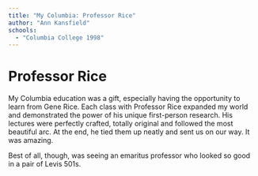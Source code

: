 ```yaml
---
title: "My Columbia: Professor Rice"
author: "Ann Kansfield"
schools:
  - "Columbia College 1998"
---
```


# Professor Rice

My Columbia education was a gift, especially having the opportunity to learn from Gene Rice.  Each class with Professor Rice expanded my world and demonstrated the power of his unique first-person research.  His lectures were perfectly crafted, totally original and followed the most beautiful arc.  At the end, he tied them up neatly and sent us on our way.  It was amazing.

Best of all, though, was seeing an emaritus professor who looked so good in a pair of Levis 501s.
